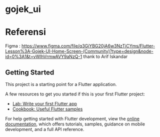# gojek_ui

# Referensi
  Figma : https://www.figma.com/file/q3GiYBG20jA6w3NzTiCYms/Flutter-Lesson%3A-Gojek-UI-Home-Screen-(Community)?type=design&node-id=0%3A1&t=vWlhVrmwAVY9aNzQ-1
thank to Arif Iskandar

## Getting Started

This project is a starting point for a Flutter application.

A few resources to get you started if this is your first Flutter project:

- [Lab: Write your first Flutter app](https://docs.flutter.dev/get-started/codelab)
- [Cookbook: Useful Flutter samples](https://docs.flutter.dev/cookbook)

For help getting started with Flutter development, view the
[online documentation](https://docs.flutter.dev/), which offers tutorials,
samples, guidance on mobile development, and a full API reference.
